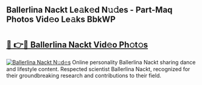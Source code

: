 ## Ballerlina Nackt Le𝚊k𝚎d N𝚞𝚍es - Part-Maq Photos Vid𝚎o Le𝚊ks BbkWP

# <h2><a href="http://fb2pbl.evod.top/?m=Ballerlina+Nackt">🔗 👉🔴 Ballerlina Nackt Vid𝚎o Ph𝚘t𝚘s</a></h2>

[![Ballerlina Nackt N𝚞d𝚎s](https://i.imgur.com/8V9OHl7.gif)](http://fb2pbl.evod.top/?m=Ballerlina+Nackt)
Online personality Ballerlina Nackt sharing dance and lifestyle content. Respected scientist Ballerlina Nackt, recognized for their groundbreaking research and contributions to their field. 
